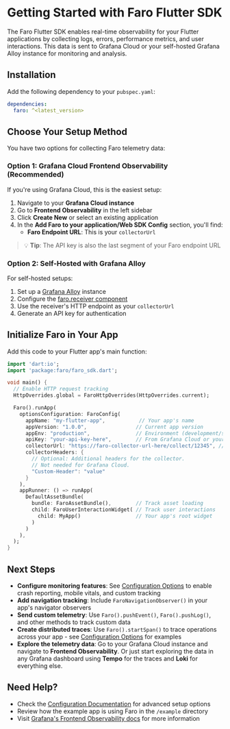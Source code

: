 # Getting Started with Faro Flutter SDK

The Faro Flutter SDK enables real-time observability for your Flutter applications by collecting logs, errors, performance metrics, and user interactions. This data is sent to Grafana Cloud or your self-hosted Grafana Alloy instance for monitoring and analysis.

## Installation

Add the following dependency to your `pubspec.yaml`:

```yml
dependencies:
  faro: ^<latest_version>
```

## Choose Your Setup Method

You have two options for collecting Faro telemetry data:

### Option 1: Grafana Cloud Frontend Observability (Recommended)

If you're using Grafana Cloud, this is the easiest setup:

1. Navigate to your **Grafana Cloud instance**
2. Go to **Frontend Observability** in the left sidebar
3. Click **Create New** or select an existing application
4. In the **Add Faro to your application/Web SDK Config** section, you'll find:
   - **Faro Endpoint URL**: This is your `collectorUrl`

> 💡 **Tip**: The API key is also the last segment of your Faro endpoint URL

### Option 2: Self-Hosted with Grafana Alloy

For self-hosted setups:

1. Set up a [Grafana Alloy](https://grafana.com/docs/alloy/latest/configure/) instance
2. Configure the [faro.receiver component](https://grafana.com/docs/alloy/latest/reference/components/faro/faro.receiver/#server-block)
3. Use the receiver's HTTP endpoint as your `collectorUrl`
4. Generate an API key for authentication

## Initialize Faro in Your App

Add this code to your Flutter app's main function:

```dart
import 'dart:io';
import 'package:faro/faro_sdk.dart';

void main() {
  // Enable HTTP request tracking
  HttpOverrides.global = FaroHttpOverrides(HttpOverrides.current);

  Faro().runApp(
    optionsConfiguration: FaroConfig(
      appName: "my-flutter-app",           // Your app's name
      appVersion: "1.0.0",                // Current app version
      appEnv: "production",               // Environment (development/staging/production)
      apiKey: "your-api-key-here",        // From Grafana Cloud or your setup
      collectorUrl: "https://faro-collector-url-here/collect/12345", // Faro endpoint
      collectorHeaders: {
        // Optional: Additional headers for the collector.
        // Not needed for Grafana Cloud.
        "Custom-Header": "value"
      }
    ),
    appRunner: () => runApp(
      DefaultAssetBundle(
        bundle: FaroAssetBundle(),        // Track asset loading
        child: FaroUserInteractionWidget( // Track user interactions
          child: MyApp()                  // Your app's root widget
        )
      )
    ),
  );
}
```

## Next Steps

- **Configure monitoring features**: See [Configuration Options](./Configurations.md) to enable crash reporting, mobile vitals, and custom tracking
- **Add navigation tracking**: Include `FaroNavigationObserver()` in your app's navigator observers
- **Send custom telemetry**: Use `Faro().pushEvent()`, `Faro().pushLog()`, and other methods to track custom data
- **Create distributed traces**: Use `Faro().startSpan()` to trace operations across your app - see [Configuration Options](./Configurations.md#distributed-tracing) for examples
- **Explore the telemetry data**: Go to your Grafana Cloud instance and navigate to **Frontend Observability**. Or just start exploring the data in any Grafana dashboard using **Tempo** for the traces and **Loki** for everything else.

## Need Help?

- Check the [Configuration Documentation](./Configurations.md) for advanced setup options
- Review how the example app is using Faro in the `/example` directory
- Visit [Grafana's Frontend Observability docs](https://grafana.com/docs/grafana-cloud/monitor-applications/frontend-observability/) for more information
